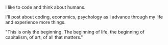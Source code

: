I like to code and think about humans.

I'll post about coding, economics, psychology as I advance through my life and experience more things.

"This is only the beginning. The beginning of life, the beginning of capitalism, of art, of all that matters."
